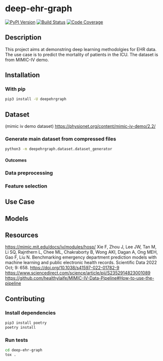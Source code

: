 # deep-ehr-graph


[![PyPI Version][pypi-image]][pypi-url]
[![Build Status][build-image]][build-url]
[![Code Coverage][coverage-image]][coverage-url]


<!-- Badges: -->

[pypi-image]: https://img.shields.io/pypi/v/deepehrgraph
[pypi-url]: https://pypi.org/project/deepehrgraph/
[build-image]: https://github.com/fco-dv/deep-ehr-graph/actions/workflows/build.yaml/badge.svg
[build-url]: https://github.com/fco-dv/deep-ehr-graph/actions/workflows/build.yaml
[coverage-image]: https://codecov.io/gh/fco-dv/deep-ehr-graph/branch/main/graph/badge.svg
[coverage-url]: https://codecov.io/gh/fco-dv/deep-ehr-graph/

## Description
This project aims at demonstring deep learning methodolgies for EHR data. The use case is to predict the mortality of patients in the ICU. The dataset is from MIMIC-IV demo.

## Installation
### With pip
```bash
pip3 install -U deepehrgraph
```


## Dataset
(mimic iv demo dataset) https://physionet.org/content/mimic-iv-demo/2.2/
### Generate main dataset from compressed files
```bash
python3 -m deepehrgraph.dataset.dataset_generator
```
#### Outcomes
### Data preprocessing
### Feature selection


## Use Case

## Models


## Resources
https://mimic.mit.edu/docs/iv/modules/hosp/
Xie F, Zhou J, Lee JW, Tan M, Li SQ, Rajnthern L, Chee ML, Chakraborty B, Wong AKI, Dagan A, Ong MEH, Gao F, Liu N. Benchmarking emergency department prediction models with machine learning and public electronic health records. Scientific Data 2022 Oct; 9: 658. <https://doi.org/10.1038/s41597-022-01782-9>
https://www.sciencedirect.com/science/article/pii/S2352914823001089
https://github.com/healthylaife/MIMIC-IV-Data-Pipeline#How-to-use-the-pipeline

## Contributing
### Install dependencies
```bash
pip3 install poetry
poetry install
```
### Run tests
```bash
cd deep-ehr-graph
tox .
```
